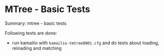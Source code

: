 # MTree - Basic Tests #

Summary: mtree - basic tests

Following tests are done:

  * run kamailio with `kamailio-tmtree0001.cfg` and do tests about loading,
  reloading and matching
